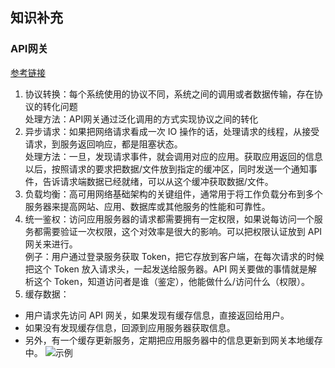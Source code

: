 ## 知识补充  
### API网关
[参考链接](https://vincentruan.github.io/2020/02/27/%E5%BE%AE%E6%9C%8D%E5%8A%A1-API%E7%BD%91%E5%85%B3/)

1. 协议转换：每个系统使用的协议不同，系统之间的调用或者数据传输，存在协议的转化问题  
处理方法：API网关通过泛化调用的方式实现协议之间的转化
2. 异步请求：如果把网络请求看成一次 IO 操作的话，处理请求的线程，从接受请求，到服务返回响应，都是阻塞状态。  
处理方法：一旦，发现请求事件，就会调用对应的应用。获取应用返回的信息以后，按照请求的要求把数据/文件放到指定的缓冲区，同时发送一个通知事件，告诉请求端数据已经就绪，可以从这个缓冲获取数据/文件。
3. 负载均衡：高可用网络基础架构的关键组件，通常用于将工作负载分布到多个服务器来提高网站、应用、数据库或其他服务的性能和可靠性。
4. 统一鉴权：访问应用服务器的请求都需要拥有一定权限，如果说每访问一个服务都需要验证一次权限，这个对效率是很大的影响。可以把权限认证放到 API 网关来进行。  
例子：用户通过登录服务获取 Token，把它存放到客户端，在每次请求的时候把这个 Token 放入请求头，一起发送给服务器。API 网关要做的事情就是解析这个 Token，知道访问者是谁（鉴定），他能做什么/访问什么（权限）。
5. 缓存数据：
- 用户请求先访问 API 网关，如果发现有缓存信息，直接返回给用户。
- 如果没有发现缓存信息，回源到应用服务器获取信息。
- 另外，有一个缓存更新服务，定期把应用服务器中的信息更新到网关本地缓存中。
![示例](https://vincentruan.github.io/2020/02/27/%E5%BE%AE%E6%9C%8D%E5%8A%A1-API%E7%BD%91%E5%85%B3/640-1582786344099.webp)
